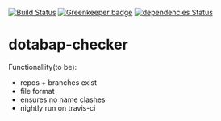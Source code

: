 [![Build Status](https://travis-ci.org/dotabap/dotabap-validator.svg?branch=master)](https://travis-ci.org/dotabap/dotabap-validator)
[![Greenkeeper badge](https://badges.greenkeeper.io/dotabap/dotabap-validator.svg)](https://greenkeeper.io/)
[![dependencies Status](https://david-dm.org/dotabap/dotabap-validator/status.svg)](https://david-dm.org/dotabap/dotabap-validator)

# dotabap-checker

Functionallity(to be):
* repos + branches exist
* file format
* ensures no name clashes
* nightly run on travis-ci

